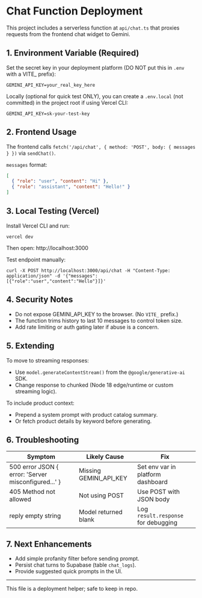 # Chat Function Deployment

This project includes a serverless function at `api/chat.ts` that proxies requests from the frontend chat widget to Gemini.

## 1. Environment Variable (Required)
Set the secret key in your deployment platform (DO NOT put this in `.env` with a VITE_ prefix):

```
GEMINI_API_KEY=your_real_key_here
```

Locally (optional for quick test ONLY), you can create a `.env.local` (not committed) in the project root if using Vercel CLI:

```
GEMINI_API_KEY=sk-your-test-key
```

## 2. Frontend Usage
The frontend calls `fetch('/api/chat', { method: 'POST', body: { messages } })` via `sendChat()`.

`messages` format:
```json
[
  { "role": "user", "content": "Hi" },
  { "role": "assistant", "content": "Hello!" }
]
```

## 3. Local Testing (Vercel)
Install Vercel CLI and run:
```
vercel dev
```
Then open: http://localhost:3000

Test endpoint manually:
```
curl -X POST http://localhost:3000/api/chat -H "Content-Type: application/json" -d '{"messages":[{"role":"user","content":"Hello"}]}'
```

## 4. Security Notes
- Do not expose GEMINI_API_KEY to the browser. (No `VITE_` prefix.)
- The function trims history to last 10 messages to control token size.
- Add rate limiting or auth gating later if abuse is a concern.

## 5. Extending
To move to streaming responses:
- Use `model.generateContentStream()` from the `@google/generative-ai` SDK.
- Change response to chunked (Node 18 edge/runtime or custom streaming logic).

To include product context:
- Prepend a system prompt with product catalog summary.
- Or fetch product details by keyword before generating.

## 6. Troubleshooting
| Symptom | Likely Cause | Fix |
|---------|--------------|-----|
| 500 error JSON { error: 'Server misconfigured...' } | Missing GEMINI_API_KEY | Set env var in platform dashboard |
| 405 Method not allowed | Not using POST | Use POST with JSON body |
| reply empty string | Model returned blank | Log `result.response` for debugging |

## 7. Next Enhancements
- Add simple profanity filter before sending prompt.
- Persist chat turns to Supabase (table `chat_logs`).
- Provide suggested quick prompts in the UI.

---
This file is a deployment helper; safe to keep in repo.
